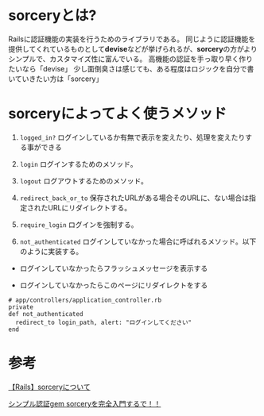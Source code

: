 # sorceryとは?

Railsに認証機能の実装を行うためのライブラリである。 同じように認証機能を提供してくれているものとして**devise**などが挙げられるが、**sorcery**の方がよりシンプルで、カスタマイズ性に富んでいる。
高機能の認証を手っ取り早く作りたいなら「devise」
少し面倒臭さは感じても、ある程度はロジックを自分で書いていきたい方は「sorcery」

# sorceryによってよく使うメソッド

1. `logged_in?`
ログインしているか有無で表示を変えたり、処理を変えたりする事ができる

2. `login`
ログインするためのメソッド。

3. `logout`
ログアウトするためのメソッド。

4. `redirect_back_or_to`
保存されたURLがある場合そのURLに、ない場合は指定されたURLにリダイレクトする。

5. `require_login`
ログインを強制する。

6. `not_authenticated`
ログインしていなかった場合に呼ばれるメソッド。以下のように実装する。

- ログインしていなかったらフラッシュメッセージを表示する

- ログインしていなかったらこのページにリダイレクトをする 

```
# app/controllers/application_controller.rb
private
def not_authenticated
  redirect_to login_path, alert: "ログインしてください"
end
```

# 参考
[【Rails】sorceryについて](https://boku-boc.hatenablog.com/entry/2020/10/10/213625)

[シンプル認証gem sorceryを完全入門するで！！](https://qiita.com/babashunsu/items/9937b0a2e08d318edece)